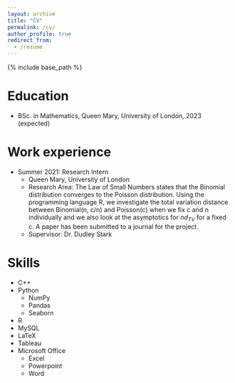 ```yaml
---
layout: archive
title: "CV"
permalink: /cv/
author_profile: true
redirect_from:
  - /resume
---
```


{% include base_path %}

Education
======
* BSc. in Mathematics, Queen Mary, University of London, 2023 (expected)

Work experience
======
* Summer 2021: Research Intern
  * Queen Mary, University of London
  * Research Area: The Law of Small Numbers states that the Binomial distribution converges to the Poisson distribution. Using the programming language R, we investigate the total  variation distance between
Binomial(n, c/n) and Poisson(c) when we fix c and n individually and we also look at the asymptotics for $nd_{TV}$ for a fixed c. A paper has been submitted to a journal for the project.
  * Supervisor: Dr. Dudley Stark
  
Skills
======
* C++
* Python
  * NumPy
  * Pandas
  * Seaborn
* R
* MySQL
* LaTeX
* Tableau
* Microsoft Office
  * Excel
  * Powerpoint
  * Word
